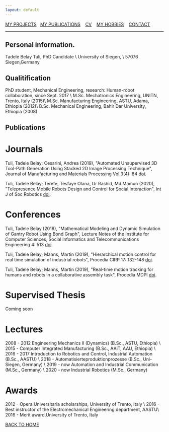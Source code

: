 ```yaml
---
layout: default
---
```

[MY PROJECTS](../Projects/2020-07-22-Projects.html) &nbsp;&nbsp;[MY PUBLICATIONS](../Publication/2020-07-22-Publications.html)  &nbsp;&nbsp;   [CV](../Resume/2020-07-22-Resume.html)   &nbsp;&nbsp;  [MY HOBBIES](../Hobby/2020-07-22-Hobby.html)  &nbsp;&nbsp; [CONTACT](../about.html) 

---
## Personal information. 
Tadele Belay Tuli, PhD Candidate \\
University of Siegen, \\
57076 Siegen,Germany

## Qualitification
PhD student, Mechanical Engineering, research: Human-robot collaboration, since Sept. 2017 \\
M.Sc. Mechatronics Engineering, UNITN, Trento, Italy (2015)\\
M.Sc. Manufacturing Engineering, ASTU, Adama, Ethiopia (2012)\\
B.Sc. Mechanical Engineering, Bahir Dar University, Ethiopia (2008)

## Publications

# Journals
Tuli, Tadele Belay; Cesarini, Andrea (2019), "Automated Unsupervised 3D Tool-Path Generation Using Stacked 2D Image Processing Technique", Journal of Manufacturing and Materials Processing Vol.3(4): 84 [doi](https://doi.org/10.3390/jmmp3040084).

Tuli, Tadele Belay; Terefe, Tesfaye Olana, Ur Rashid, Md Mamun (2020), "Telepresence Mobile Robots Design and Control for Social Interaction", Int J of Soc Robotics [doi](https://doi.org/10.1007/s12369-020-00676-3).

# Conferences

Tuli, Tadele Belay (2018), "Mathematical Modeling and Dynamic Simulation of Gantry Robot Using Bond Graph", Lecture Notes of the Institute for Computer Sciences, Social Informatics and Telecommunications Engineering 4: 513 [doi](https://doi.org/10.1007/978-3-319-95153-9_22).

Tuli, Tadele Belay; Manns, Martin (2019), "Hierarchical motion control for real time simulation of industrial robots", Procedia CIRP 17: 132-148 [doi](https://doi.org/10.1016/j.procir.2019.03.181).

Tuli, Tadele Belay; Manns, Martin (2019), "Real-time motion tracking for humans and robots in a collaborative assembly task", Procedia MDPI [doi](https://doi.org/10.3390/ecsa-6-06636).


# Supervised Thesis
Coming soon

# Lectures
2008 - 2012 Engineering Mechanics II (Dynamics) (B.Sc., ASTU, Ethiopia) \\
2015 - Computer Integrated Manufacturing (B.Sc., AAiT, AAU, Ethiopia) \\
2016 - 2017 Introduction to Robotics and Control, Industrial Automation (B.Sc., AASTU) \\
2018 - Automatisierteproduktionprozesse (B.Sc., Uni-Siegen, Germany) \\
2019 - now Automation and Industrial Communication (M.Sc., Germany) \\
2020 - now Industrial Robotics (M.Sc., Germany)

# Awards
2012 - Opera Universitaria scholarships, University of Trento, Italy \\
2016 - Best instructor of the Electromechanical Engineering department, AASTU\\
2016 - Merit award,University of Trento, Italy 



[BACK TO HOME](../index.html)